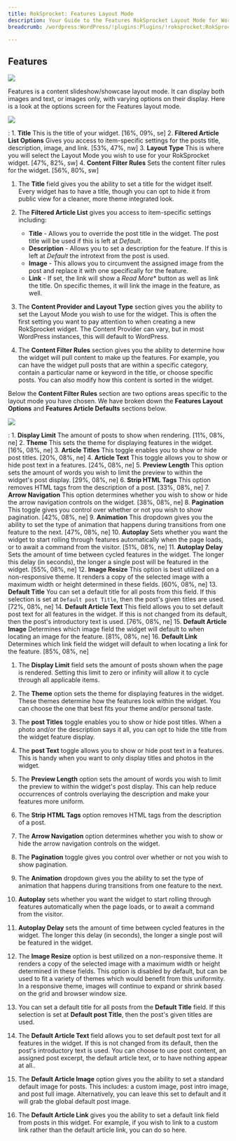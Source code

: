 ```yaml
---
title: RokSprocket: Features Layout Mode
description: Your Guide to the Features RokSprocket Layout Mode for WordPress
breadcrumb: /wordpress:WordPress/!plugins:Plugins/!roksprocket:RokSprocket

---
```


Features
-----

![][features]

Features is a content slideshow/showcase layout mode. It can display both images and text, or images only, with varying options on their display. Here is a look at the options screen for the Features layout mode.

![][features1]

:   1. **Title** This is the title of your widget. [16%, 09%, se]
    2. **Filtered Article List Options** Gives you access to item-specific settings for the posts title, description, image, and link. [53%, 47%, nw]
    3. **Layout Type** This is where you will select the Layout Mode you wish to use for your RokSprocket widget. [47%, 82%, sw]
    4. **Content Filter Rules** Sets the content filter rules for the widget. [56%, 80%, sw]

1. The **Title** field gives you the ability to set a title for the widget itself. Every widget has to have a title, though you can opt to hide it from public view for a cleaner, more theme integrated look.

2. The **Filtered Article List** gives you access to item-specific settings including:

    * **Title** - Allows you to override the post title in the widget. The post title will be used if this is left at *Default*.
    * **Description** - Allows you to set a description for the feature. If this is left at *Default* the introtext from the post is used. 
    * **Image** - This allows you to circumvent the assigned image from the post and replace it with one specifically for the feature. 
    * **Link** - If set, the link will show a *Read More** button as well as link the title. On specific themes, it will link the image in the feature, as well.

3. The **Content Provider and Layout Type** section gives you the ability to set the Layout Mode you wish to use for the widget. This is often the first setting you want to pay attention to when creating a new RokSprocket widget. The Content Provider can vary, but in most WordPress instances, this will default to WordPress.

4. The **Content Filter Rules** section gives you the ability to determine how the widget will pull content to make up the features. For example, you can have the widget pull posts that are within a specific category, contain a particular name or keyword in the title, or choose specific posts. You can also modify how this content is sorted in the widget.

Below the **Content Filter Rules** section are two options areas specific to the layout mode you have chosen. We have broken down the **Features Layout Options** and **Features Article Defaults** sections below.

![][features_2]

:   1. **Display Limit** The amount of posts to show when rendering. [11%, 08%, ne]
    2. **Theme** This sets the theme for displaying features in the widget. [16%, 08%, ne]
    3. **Article Titles** This toggle enables you to show or hide post titles. [20%, 08%, ne]
    4. **Article Text** This toggle allows you to show or hide post text in a features. [24%, 08%, ne]
    5. **Preview Length** This option sets the amount of words you wish to limit the preview to within the widget's post display. [29%, 08%, ne]
    6. **Strip HTML Tags** This option removes HTML tags from the description of a post. [33%, 08%, ne]
    7. **Arrow Navigation** This option determines whether you wish to show or hide the arrow navigation controls on the widget. [38%, 08%, ne]
    8. **Pagination** This toggle gives you control over whether or not you wish to show pagination. [42%, 08%, ne]
    9. **Animation**  This dropdown gives you the ability to set the type of animation that happens during transitions from one feature to the next. [47%, 08%, ne]
    10. **Autoplay** Sets whether you want the widget to start rolling through features automatically when the page loads, or to await a command from the visitor. [51%, 08%, ne]
    11. **Autoplay Delay** Sets the amount of time between cycled features in the widget. The longer this delay (in seconds), the longer a single post will be featured in the widget. [55%, 08%, ne]
    12. **Image Resize** This option is best utilized on a non-responsive theme. It renders a copy of the selected image with a maximum width or height determined in these fields. [60%, 08%, ne]
    13. **Default Title** You can set a default title for all posts from this field. If this selection is set at `Default post Title`, then the post's given titles are used. [72%, 08%, ne]
    14. **Default Article Text** This field allows you to set default post text for all features in the widget. If this is not changed from its default, then the post's introductory text is used. [76%, 08%, ne]
    15. **Default Article Image** Determines which image field the widget will default to when locating an image for the feature. [81%, 08%, ne]
    16. **Default Link** Determines which link field the widget will default to when locating a link for the feature. [85%, 08%, ne]

1. The **Display Limit** field sets the amount of posts shown when the page is rendered.  Setting this limit to zero or infinity will allow it to cycle through all applicable items.

2. The **Theme** option sets the theme for displaying features in the widget. These themes determine how the features look within the widget. You can choose the one that best fits your theme and/or personal taste.

3. The **post Titles** toggle enables you to show or hide post titles. When a photo and/or the description says it all, you can opt to hide the title from the widget feature display.

4.  The **post Text** toggle allows you to show or hide post text in a features. This is handy when you want to only display titles and photos in the widget. 

5.  The **Preview Length** option sets the amount of words you wish to limit the preview to within the widget's post display. This can help reduce occurrences of controls overlaying the description and make your features more uniform.

6. The **Strip HTML Tags** option removes HTML tags from the description of a post.

7.  The **Arrow Navigation** option determines whether you wish to show or hide the arrow navigation controls on the widget.

8. The **Pagination** toggle gives you control over whether or not you wish to show pagination.

9.  The **Animation** dropdown gives you the ability to set the type of animation that happens during transitions from one feature to the next.

10.  **Autoplay** sets whether you want the widget to start rolling through features automatically when the page loads, or to await a command from the visitor.

11.  **Autoplay Delay** sets the amount of time between cycled features in the widget. The longer this delay (in seconds), the longer a single post will be featured in the widget.

12.  The **Image Resize** option is best utilized on a non-responsive theme. It renders a copy of the selected image with a maximum width or height determined in these fields. This option is disabled by default, but can be used to fit a variety of themes which would benefit from this uniformity. In a responsive theme, images will continue to expand or shrink based on the grid and browser window size.

13.  You can set a default title for all posts from the **Default Title** field. If this selection is set at **Default post Title**, then the post's given titles are used. 

14. The **Default Article Text** field allows you to set default post text for all features in the widget. If this is not changed from its default, then the post's introductory text is used. You can choose to use post content, an assigned post excerpt, the default article text, or to have nothing appear at all..

15. The **Default Article Image** option gives you the ability to set a standard default image for posts. This includes: a custom image, post intro image, and post full image. Alternatively, you can leave this set to default and it will grab the global default post image.

16. The **Default Article Link** gives you the ability to set a default link field from posts in this widget. For example, if you wish to link to a custom link rather than the default article link, you can do so here.

[features]: assets/features.png
[features_link]: features_mode.md
[features_1]: assets/features_1.png
[features_2]: assets/features_2.png
[features1]: assets/wp_roksprocket_features_1.png